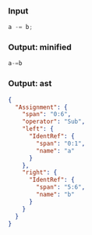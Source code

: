 ### Input
```js parse:expr
a -= b;
```

### Output: minified
```js
a-=b
```

### Output: ast
```json
{
  "Assignment": {
    "span": "0:6",
    "operator": "Sub",
    "left": {
      "IdentRef": {
        "span": "0:1",
        "name": "a"
      }
    },
    "right": {
      "IdentRef": {
        "span": "5:6",
        "name": "b"
      }
    }
  }
}
```
